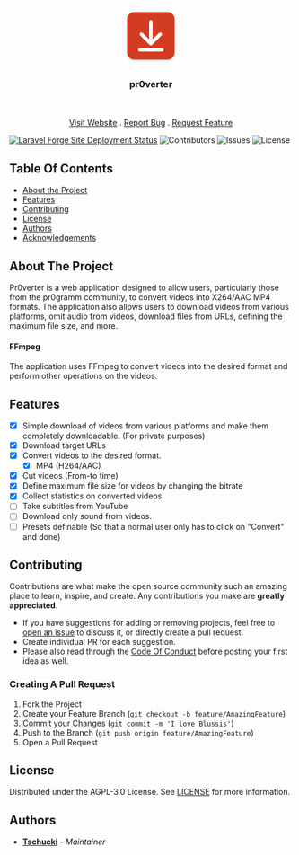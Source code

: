 <br/>
<p align="center">
  <a href="https://github.com/Tschucki/pr0verter">
    <img src="resources/assets/pr0verter.png" alt="Logo" width="100" height="100">
  </a>

<h3 align="center">pr0verter</h3>

  <p align="center">
    <br/>
    <br/>
    <a href="https://pr0verter.de">Visit Website</a>
    .
    <a href="https://github.com/Tschucki/pr0verter/issues">Report Bug</a>
    .
    <a href="https://github.com/Tschucki/pr0verter/issues">Request Feature</a>
  </p>
</p>

[![Laravel Forge Site Deployment Status](https://img.shields.io/endpoint?url=https%3A%2F%2Fforge.laravel.com%2Fsite-badges%2Fc9505301-16b7-47c9-bc6c-924c33c5cbc3%3Fdate%3D1&style=plastic)](https://forge.laravel.com/servers/754115/sites/2256343) ![Contributors](https://img.shields.io/github/contributors/Tschucki/pr0verter?color=dark-green) ![Issues](https://img.shields.io/github/issues/Tschucki/pr0verter) ![License](https://img.shields.io/github/license/Tschucki/pr0verter)

## Table Of Contents

* [About the Project](#about-the-project)
* [Features](#features)
* [Contributing](#contributing)
* [License](#license)
* [Authors](#authors)
* [Acknowledgements](#acknowledgements)

## About The Project

Pr0verter is a web application designed to allow users, particularly those from the pr0gramm community, to convert
videos into X264/AAC MP4 formats. The application also allows users to download videos from various platforms, omit
audio from videos, download files from URLs, defining the maximum file size, and more.

#### FFmpeg
The application uses FFmpeg to convert videos into the desired format and perform other operations on the videos.

## Features

- [X] Simple download of videos from various platforms and make them completely downloadable. (For private purposes)
- [X] Download target URLs
- [X] Convert videos to the desired format.
    - [X] MP4 (H264/AAC)
- [X] Cut videos (From-to time)
- [X] Define maximum file size for videos by changing the bitrate
- [X] Collect statistics on converted videos
- [ ] Take subtitles from YouTube
- [ ] Download only sound from videos.
- [ ] Presets definable (So that a normal user only has to click on "Convert" and done)

## Contributing

Contributions are what make the open source community such an amazing place to learn, inspire, and create. Any
contributions you make are **greatly appreciated**.

* If you have suggestions for adding or removing projects, feel free
  to [open an issue](https://github.com/Tschucki/pr0verter/issues/new) to discuss it, or directly create a pull request.
* Create individual PR for each suggestion.
* Please also read through
  the [Code Of Conduct](https://github.com/Tschucki/pr0verter/blob/main/.github/CODE_OF_CONDUCT.md) before
  posting your first idea as well.

### Creating A Pull Request

1. Fork the Project
2. Create your Feature Branch (`git checkout -b feature/AmazingFeature`)
3. Commit your Changes (`git commit -m 'I love Blussis'`)
4. Push to the Branch (`git push origin feature/AmazingFeature`)
5. Open a Pull Request

## License

Distributed under the AGPL-3.0 License. See [LICENSE](https://github.com/Tschucki/pr0verter/blob/main/LICENSE) for more
information.

## Authors

* **[Tschucki](https://github.com/Tschucki)** - *Maintainer*
